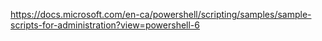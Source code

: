 https://docs.microsoft.com/en-ca/powershell/scripting/samples/sample-scripts-for-administration?view=powershell-6